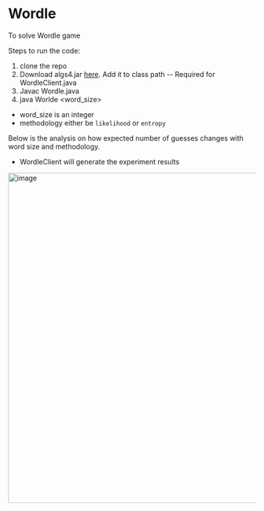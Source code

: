 # Wordle
To solve Wordle game

Steps to run the code:
1. clone the repo
2. Download algs4.jar [here](https://algs4.cs.princeton.edu/code/). Add it to class path -- Required for WordleClient.java
3. Javac Wordle.java
4. java Worlde <word_size> <methodology>
  * word_size is an integer
  * methodology either be `likelihood` or `entropy`


Below is the analysis on how expected number of guesses changes with word size and methodology.
* WordleClient will generate the experiment results
  
<img width="672" alt="image" src="https://user-images.githubusercontent.com/20752545/164354757-8fedb628-42df-400f-b9f1-c88f95403672.png">
